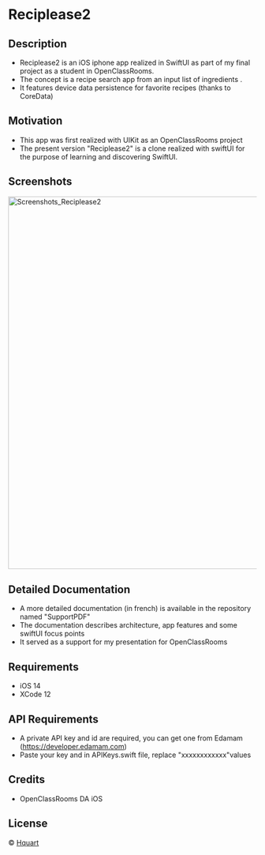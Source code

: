 # Reciplease2

## Description

* Reciplease2 is an iOS iphone app realized in SwiftUI as part of my final project as a student in OpenClassRooms.
* The concept is a recipe search app from an input list of ingredients .
* It features device data persistence for favorite recipes (thanks to CoreData)

## Motivation

* This app was first realized with UIKit as an OpenClassRooms project
* The present version "Reciplease2" is a clone realized with swiftUI for the purpose of learning and discovering SwiftUI.

## Screenshots

<img width="755" alt="Screenshots_Reciplease2" src="https://user-images.githubusercontent.com/39113497/124943343-b375c000-e00c-11eb-9806-d9e7cf66a5b2.png">

## Detailed Documentation

* A more detailed documentation (in french) is available in the repository named "SupportPDF"
* The documentation describes architecture, app features and some swiftUI focus points
* It served as a support for my presentation for OpenClassRooms

## Requirements

* iOS 14
* XCode 12

## API Requirements

* A private API key and id are required, you can get one from Edamam (https://developer.edamam.com)
* Paste your key and in APIKeys.swift file, replace "xxxxxxxxxxxx"values

## Credits

* OpenClassRooms DA iOS 

## License

© [Hquart](https://github.com/Hquart/)



